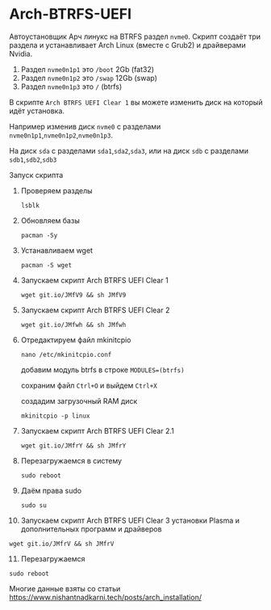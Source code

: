 # Arch-BTRFS-UEFI

Автоустановщик Арч линукс на BTRFS раздел `nvme0`.
Скрипт создаёт три раздела и устанавливает Arch Linux (вместе с Grub2) и драйверами Nvidia.
1. Раздел `nvme0n1p1` это `/boot` 2Gb (fat32)
2. Раздел `nvme0n1p2` это `/swap` 12Gb (swap)
3. Раздел `nvme0n1p3` это `/` (btrfs)

В скрипте `Arch BTRFS UEFI Clear 1` вы можете изменить диск на который идёт установка.

Например изменив диск `nvme0` с разделами `nvme0n1p1`,`nvme0n1p2`,`nvme0n1p3`.

На диск `sda` с разделами `sda1`,`sda2`,`sda3`, или на диск `sdb` с разделами `sdb1`,`sdb2`,`sdb3`

Запуск скрипта
1. Проверяем разделы

   `lsblk`
3. Обновляем базы

   `pacman -Sy`
4. Устанавливаем wget

   `pacman -S wget`
5. Запускаем скрипт Arch BTRFS UEFI Clear 1

   `wget git.io/JMfV9 && sh JMfV9`
5. Запускаем скрипт Arch BTRFS UEFI Clear 2

   `wget git.io/JMfwh && sh JMfwh`
6. Отредактируем файл mkinitcpio

   `nano /etc/mkinitcpio.conf`
   
   добавим модуль btrfs в строке `MODULES=(btrfs)`
   
   сохраним файл `Ctrl+O` и выйдем `Ctrl+X`
   
   cоздадим загрузочный RAM диск
   
   `mkinitcpio -p linux`
7. Запускаем скрипт Arch BTRFS UEFI Clear 2.1

   `wget git.io/JMfrY && sh JMfrY`
8. Перезагружаемся в систему

   `sudo reboot`
9. Даём права sudo

   `sudo su`
10. Запускаем скрипт Arch BTRFS UEFI Clear 3 установки Plasma 
и дополнительных программ и драйверов

   `wget git.io/JMfrV && sh JMfrV`
   
11. Перезагружаемся

   `sudo reboot`

Многие данные взяты со статьи https://www.nishantnadkarni.tech/posts/arch_installation/
